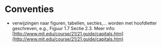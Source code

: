 # Conventies
- verwijzingen naar figuren, tabellen, secties,... worden met hoofdletter geschreven, e.g., Figuur 1.7 Sectie 2.3. Meer info: [http://www.mit.edu/course/21/21.guide/capitals.htm](http://www.mit.edu/course/21/21.guide/capitals.htm)
